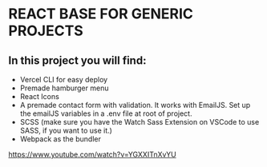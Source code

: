 # REACT BASE FOR GENERIC PROJECTS

## In this project you will find:

- Vercel CLI for easy deploy
- Premade hamburger menu
- React Icons
- A premade contact form with validation. It works with EmailJS. Set up the emailJS variables in a .env file at root of project.
- SCSS (make sure you have the Watch Sass Extension on VSCode to use SASS, if you want to use it.)
- Webpack as the bundler

https://www.youtube.com/watch?v=YGXXITnXvYU

